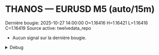 # THANOS — EURUSD M5 (auto/15m)
Dernière bougie: 2025-10-27 14:00:00  O=1.16416  H=1.16421  L=1.16416  C=1.16419
Source active: twelvedata_repo

- Aucun signal sur la dernière bougie.

<details><summary>Debug</summary>

- TD_API_KEY manquant.

</details>